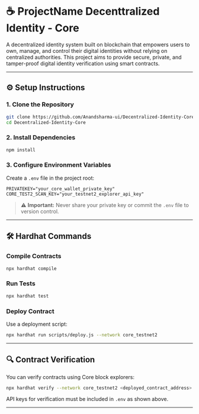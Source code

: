 # ☕ **ProjectName** Decenttralized Identity - Core

A decentralized identity system built on blockchain that empowers users to own, manage, and control their digital identities without relying on centralized authorities. This project aims to provide secure, private, and tamper-proof digital identity verification using smart contracts.

---

## ⚙️ Setup Instructions

### 1. Clone the Repository

```bash
git clone https://github.com/Anandsharma-ui/Decentralized-Identity-Core.git
cd Decentralized-Identity-Core
```

### 2. Install Dependencies

```bash
npm install
```

### 3. Configure Environment Variables

Create a `.env` file in the project root:

```env
PRIVATEKEY="your_core_wallet_private_key"
CORE_TEST2_SCAN_KEY="your_testnet2_explorer_api_key"
```

> ⚠️ **Important:** Never share your private key or commit the `.env` file to version control.

---

## 🛠 Hardhat Commands

### Compile Contracts

```bash
npx hardhat compile
```

### Run Tests

```bash
npx hardhat test
```

### Deploy Contract

Use a deployment script:

```bash
npx hardhat run scripts/deploy.js --network core_testnet2
```

---

## 🔍 Contract Verification

You can verify contracts using Core block explorers:

```bash
npx hardhat verify --network core_testnet2 <deployed_contract_address> <constructor_args_if_any>
```

API keys for verification must be included in `.env` as shown above.

---
